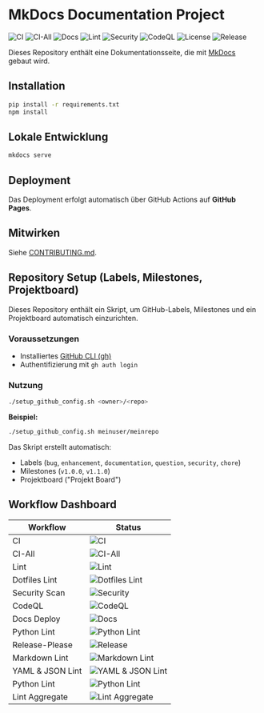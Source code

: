# MkDocs Documentation Project

![CI](https://github.com/OWNER/REPO/actions/workflows/ci.yml/badge.svg)
![CI-All](https://github.com/OWNER/REPO/actions/workflows/ci-all.yml/badge.svg)
![Docs](https://github.com/OWNER/REPO/actions/workflows/deploy-docs.yml/badge.svg)
![Lint](https://github.com/OWNER/REPO/actions/workflows/lint.yml/badge.svg)
![Security](https://github.com/OWNER/REPO/actions/workflows/security-scan.yml/badge.svg)
![CodeQL](https://github.com/OWNER/REPO/actions/workflows/codeql-analysis.yml/badge.svg)
![License](https://img.shields.io/github/license/OWNER/REPO)
![Release](https://github.com/OWNER/REPO/actions/workflows/release-please.yml/badge.svg)

Dieses Repository enthält eine Dokumentationsseite, die mit [MkDocs](https://www.mkdocs.org/) gebaut wird.

## Installation

```bash
pip install -r requirements.txt
npm install
```

## Lokale Entwicklung

```bash
mkdocs serve
```

## Deployment

Das Deployment erfolgt automatisch über GitHub Actions auf **GitHub Pages**.

## Mitwirken

Siehe [CONTRIBUTING.md](CONTRIBUTING.md).

## Repository Setup (Labels, Milestones, Projektboard)

Dieses Repository enthält ein Skript, um GitHub-Labels, Milestones und ein Projektboard automatisch einzurichten.

### Voraussetzungen
- Installiertes [GitHub CLI (gh)](https://cli.github.com/)
- Authentifizierung mit `gh auth login`

### Nutzung
```bash
./setup_github_config.sh <owner>/<repo>
```

**Beispiel:**
```bash
./setup_github_config.sh meinuser/meinrepo
```

Das Skript erstellt automatisch:
- Labels (`bug`, `enhancement`, `documentation`, `question`, `security`, `chore`)
- Milestones (`v1.0.0`, `v1.1.0`)
- Projektboard ("Projekt Board")


## Workflow Dashboard

| Workflow        | Status |
|-----------------|--------|
| CI              | ![CI](https://github.com/OWNER/REPO/actions/workflows/ci.yml/badge.svg) |
| CI-All          | ![CI-All](https://github.com/OWNER/REPO/actions/workflows/ci-all.yml/badge.svg) |
| Lint            | ![Lint](https://github.com/OWNER/REPO/actions/workflows/lint.yml/badge.svg) |
| Dotfiles Lint   | ![Dotfiles Lint](https://github.com/OWNER/REPO/actions/workflows/dotfiles-lint.yml/badge.svg) |
| Security Scan   | ![Security](https://github.com/OWNER/REPO/actions/workflows/security-scan.yml/badge.svg) |
| CodeQL          | ![CodeQL](https://github.com/OWNER/REPO/actions/workflows/codeql-analysis.yml/badge.svg) |
| Docs Deploy     | ![Docs](https://github.com/OWNER/REPO/actions/workflows/deploy-docs.yml/badge.svg) |
| Python Lint     | ![Python Lint](https://github.com/OWNER/REPO/actions/workflows/python-lint-report.yml/badge.svg) |
| Release-Please  | ![Release](https://github.com/OWNER/REPO/actions/workflows/release-please.yml/badge.svg) |
| Markdown Lint   | ![Markdown Lint](https://github.com/OWNER/REPO/actions/workflows/markdown-lint-report.yml/badge.svg) |
| YAML & JSON Lint| ![YAML & JSON Lint](https://github.com/OWNER/REPO/actions/workflows/yaml-json-lint-report.yml/badge.svg) |
| Python Lint     | ![Python Lint](https://github.com/OWNER/REPO/actions/workflows/python-lint-report.yml/badge.svg) |
| Lint Aggregate  | ![Lint Aggregate](https://github.com/OWNER/REPO/actions/workflows/lint-aggregate.yml/badge.svg) |
